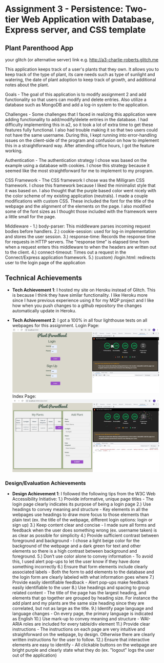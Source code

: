 Assignment 3 - Persistence: Two-tier Web Application with Database, Express server, and CSS template
===

## Plant Parenthood App

your glitch (or alternative server) link e.g. http://a3-charlie-roberts.glitch.me

This application keeps track of a user's plants that they own. It allows you to keep track of the type of plant, its care needs such as type of sunlight and watering, the date of plant adoption to keep track of growth, and additional notes about the plant. 

Goals - The goal of this application is to modify assignment 2 and add functionality so that users can modify and delete entries. Also utilize a database such as MongoDB and add a log-in system to the application.

Challenges - Some challenges that I faced in realizing this application were adding functionality to add/modify/delete entries in the database. I had difficulty implementing this in a2, so it took a lot of extra time to get these features fully functional. I also had trouble making it so that two users could not have the same username. During this, I kept running into error-handling issues on the client-side of the program and confusion on how to implement this in a straightforward way. After attending office hours, I got the feature working.

Authentication - The authentication strategy I chose was based on the example using a database with cookies. I chose this strategy because it seemed like the most straightforward for me to implement to my program. 

CSS Framework - The CSS framework I chose was the Milligram CSS framework. I chose this framework because I liked the minimalist style that it was based on. I also thought that the purple based color went nicely with the color scheme of my existing application (neutrals). I made a couple modifications with custom CSS. These included the font for the title of the webpage and the alignment of the elements on the page. I also modified some of the font sizes as I thought those included with the framework were a little small for the page.

Middleware - 1.) body-parser: This middleware parses incoming request bodies before handlers. 2.) cookie-session: used for log-in implementation and stores the user session. 3.) response-time: Records the response time for requests in HTTP servers. The “response time” is elapsed time from when a request enters this middleware to when the headers are written out to the client. 4.) connect-timeout: Times out a request in the Connect/Express application framework. 5.) (custom) /login.html: redirects user to the login page of the application

## Technical Achievements
- **Tech Achievement 1**: I hosted my site on Heroku instead of Glitch. This is because I think they have similar functionality. I like Heroku more since I have previous experience using it for my MQP project and I like how when you push changes to a github repository the changes automatically update in Heroku. 

- **Tech Achievement 2**: I got a 100% in all four lighthouse tests on all webpages for this assignment. 
Login Page:
![alt text](Lighthouse_Home.JPG)
Index Page:
![alt text](Lighthouse_Index.JPG)

### Design/Evaluation Achievements
- **Design Achievement 1**: I followed the following tips from the W3C Web Accessibility Initiative:
1.) Provide informative, unique page titles - The login page clearly indicates its purpose of being a login page
2.) Use headings to convey meaning and structure - Key elements in all the webpages use headings to draw more focus to those elements than plain text (ex. the title of the webpage, different login options: login or sign up)
3.) Keep content clear and concise - I made sure all forms and feedback when the user does something wrong (ex. username taken) is as clear as possible for simplicity
4.) Provide sufficient contrast between foreground and background - I chose a light beige color for the background of the webpage and a dark green for text and other elements so there is a high contrast between background and foreground.
5.) Don’t use color alone to convey information - To avoid this, I used alert pop-ups to let the user know if they have done something incorrectly
6.) Ensure that form elements include clearly associated labels - Both the form to add elements to the database and the login form are clearly labeled with what information goes where
7.) Provide easily identifiable feedback - Alert pop-ups make feedback easily identifiable to the user
8.) Use headings and spacing to group related content - The title of the page has the largest heading, and elements that go together are grouped by heading size. For instance the add plant and my plants are the same size heading since they are correlated, but not as large as the title.
9.) Identify page language and language changes - On every page, the primary language is indicated as English
10.) Use mark-up to convey meaning and structure - WAI-ARIA roles are included for every table/div element
11.) Provide clear instructions - The instructions on each page are very intuitive and straighforward on the webpage, by design. Otherwise there are clearly written instructions for the user to follow.
12.) Ensure that interactive elements are easy to identify - All clickable buttons on the webpage are bright purple and clearly state what they do (ex. "logout" logs the user out of the application)
